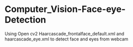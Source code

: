 # Computer_Vision-Face-eye-Detection
Using Open cv2 Haarcascade_frontalface_default.xml and haarcascade_eye.xml to detect face and eyes from webcam
